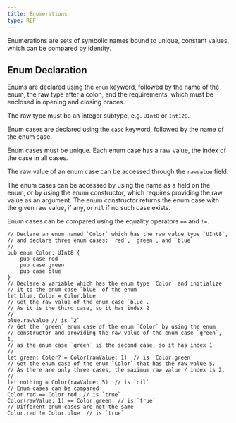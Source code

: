 ```yaml
---
title: Enumerations
type: REF
---
```


Enumerations are sets of symbolic names bound to unique, constant values,
which can be compared by identity.

## Enum Declaration

Enums are declared using the `enum` keyword,
followed by the name of the enum, the raw type after a colon,
and the requirements, which must be enclosed in opening and closing braces.

The raw type must be an integer subtype, e.g. `UInt8` or `Int128`.

Enum cases are declared using the `case` keyword,
followed by the name of the enum case.

Enum cases must be unique.
Each enum case has a raw value, the index of the case in all cases.

The raw value of an enum case can be accessed through the `rawValue` field.

The enum cases can be accessed by using the name as a field on the enum,
or by using the enum constructor,
which requires providing the raw value as an argument.
The enum constructor returns the enum case with the given raw value,
if any, or `nil` if no such case exists.

Enum cases can be compared using the equality operators `==` and `!=`.

```cadence
// Declare an enum named `Color` which has the raw value type `UInt8`,
// and declare three enum cases: `red`, `green`, and `blue`
//
pub enum Color: UInt8 {
    pub case red
    pub case green
    pub case blue
}
// Declare a variable which has the enum type `Color` and initialize
// it to the enum case `blue` of the enum
let blue: Color = Color.blue
// Get the raw value of the enum case `blue`.
// As it is the third case, so it has index 2
//
blue.rawValue // is `2`
// Get the `green` enum case of the enum `Color` by using the enum
// constructor and providing the raw value of the enum case `green`, 1,
// as the enum case `green` is the second case, so it has index 1
//
let green: Color? = Color(rawValue: 1)  // is `Color.green`
// Get the enum case of the enum `Color` that has the raw value 5.
// As there are only three cases, the maximum raw value / index is 2.
//
let nothing = Color(rawValue: 5)  // is `nil`
// Enum cases can be compared
Color.red == Color.red  // is `true`
Color(rawValue: 1) == Color.green  // is `true`
// Different enum cases are not the same
Color.red != Color.blue  // is `true`
```
